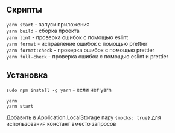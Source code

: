 ## Скрипты

`yarn start` - запуск приложения<br/>
`yarn build` - сборка проекта<br/>
`yarn lint` - проверка ошибок c помощью eslint<br/>
`yarn format` - исправление ошибок с помощью prettier<br/>
`yarn format:check` - проверка ошибок с помощью prettier<br/>
`yarn full-check` - проверка ошибок с помощью eslint и prettier<br/>

## Установка

`sudo npm install -g yarn` - если нет yarn

`yarn`<br/>
`yarn start`

Добавить в Application.LocalStorage пару `{mocks: true}` для использования констант вместо запросов
